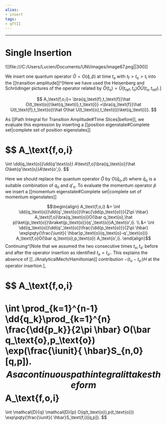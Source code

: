 ```yaml
---
alias:
- insert
tags:
- qftII
---
```

---
# Single Insertion
 ![[file:///C:/Users/Lucien/Documents/UNI/images/image67.png||300]]

We insert one quantum operator $\hat O = O(\hat q,\hat p)$ at time $t_\text{o}$ with $t_\text{f}>t_\text{o}>t_\text{i}$ into the [[transition amplitude]]^[Here we have used the Heisenberg and Schrödinger pictures
of the operator related by
$\hat O(t_\text{o})=
\hat U(t_\text{ref},t_\text{o})\hat O\hat U(t_\text{o},t_\text{ref})$.]

$$
A_\text{f,o,i}=
\bra{q_\text{f},t_\text{f}}\hat O(t_\text{o})\ket{q_\text{i},t_\text{i}}
=\bra{q_\text{f}}\hat U(t_\text{f},t_\text{o})\hat O\hat U(t_\text{o},t_\text{i})\ket{q_\text{i}}.
$$


As [[Path Integral for Transition Amplitude#Time Slices|before]], we evaluate this expression by inserting a [[position eigenstate#Complete set|complete set of position eigenstates]]

$$
A_\text{f,o,i}
=
\int \dd{q_\text{o}}\dd{q'_\text{o}}
A_\text{f,o}\bra{q_\text{o}}\hat O\ket{q'_\text{o}}A_\text{o',i}.
$$

Here we should replace the quantum operator $\hat O$ by $O(\bar q_\text{o},\hat p)$ where $\bar q_\text{o}$ is a suitable combination of $q_\text{o}$ and $q'_\text{o}$. To evaluate the momentum operator $\hat p$ we insert a [[momentum eigenstate#Complete set|complete set of momentum eigenstates]]

$$\begin{align}
A_\text{f,o,i}
&=
\int \dd{q_\text{o}}\dd{q'_\text{o}}\frac{\dd{p_\text{o}}}{2\pi \hbar}
A_\text{f,o}\bra{q_\text{o}}O(\bar q_\text{o},\hat p)\ket{p_\text{o}}\braket{p_\text{o}}{q'_\text{o}}A_\text{o',i}.
\\
&=
\int \dd{q_\text{o}}\dd{q'_\text{o}}\frac{\dd{p_\text{o}}}{2\pi \hbar}
\exp\pqty{\frac{\iunit}{ \hbar}p_\text{o}(q_\text{o}-q'_\text{o})}
A_\text{f,o}O(\bar q_\text{o},p_\text{o})  A_\text{o',i}.
\end{align}$$
Continuing^[Note that we assumed the two consecutive times
$t_\text{o},t_\text{o'}$
before and after the operator insertion as
identified $t_\text{o}=t_\text{o'}$.
This explains the absence of [[../AnalyticalMech/Hamiltonian]] contribution
$-(t_\text{o}-t_\text{o'})H$ at the operator insertion.],

$$
A_\text{f,o,i}
=
\int \prod_{k=1}^{n-1} \dd{q_k}\prod_{k=1}^{n} \frac{\dd{p_k}}{2\pi \hbar}
O(\bar q_\text{o},p_\text{o})
\exp(\frac{\iunit}{ \hbar}S_{n,0}[q,p]).
$$
As a continuous path integral it takes the form
$$
A_\text{f,o,i}
=
\int \mathcal{D}{q} \mathcal{D}{p}
O(q(t_\text{o}),p(t_\text{o}))
\exp\pqty{\frac{\iunit}{ \hbar}S_\text{f,i}[q,p]}.
$$